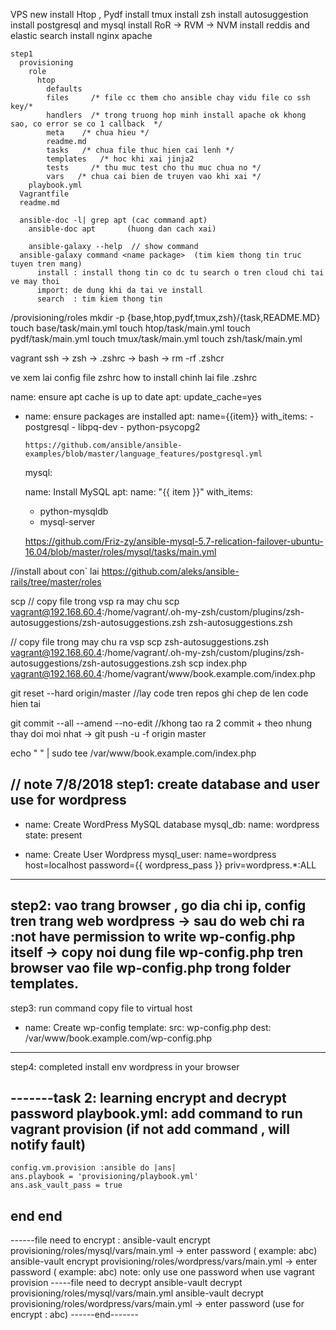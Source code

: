 VPS new
    install Htop , Pydf
    install tmux
    install zsh
    install autosuggestion
    install postgresql and mysql
    install RoR -> RVM -> NVM
    install reddis and elastic search
    install nginx apache



    step1
      provisioning
        role
          htop
            defaults
            files     /* file cc them cho ansible chay vidu file co ssh key/*
            handlers  /* trong truong hop minh install apache ok khong sao, co error se co 1 callback  */
            meta    /* chua hieu */
            readme.md
            tasks   /* chua file thuc hien cai lenh */
            templates   /* hoc khi xai jinja2
            tests     /* thu muc test cho thu muc chua no */
            vars   /* chua cai bien de truyen vao khi xai */
        playbook.yml
      Vagrantfile
      readme.md

      ansible-doc -l| grep apt (cac command apt)
        ansible-doc apt       (huong dan cach xai)

        ansible-galaxy --help  // show command
      ansible-galaxy command <name package>  (tim kiem thong tin truc tuyen tren mang)
          install : install thong tin co dc tu search o tren cloud chi tai ve may thoi
          import: de dung khi da tai ve install
          search  : tim kiem thong tin

/provisioning/roles
mkdir -p {base,htop,pydf,tmux,zsh}/{task,README.MD}
touch base/task/main.yml
touch htop/task/main.yml
touch pydf/task/main.yml
touch tmux/task/main.yml
touch zsh/task/main.yml


vagrant ssh -> zsh -> .zshrc  -> bash -> rm -rf .zshcr

 ve xem lai config file zshrc how to install
chinh lai file .zshrc



name: ensure apt cache is up to date
    apt: update_cache=yes
  - name: ensure packages are installed
    apt: name={{item}}
    with_items:
        - postgresql
        - libpq-dev
        - python-psycopg2

        https://github.com/ansible/ansible-examples/blob/master/language_features/postgresql.yml


    mysql:

    name: Install MySQL
  apt:
    name: "{{ item }}"
  with_items:
    - python-mysqldb
    - mysql-server

    https://github.com/Friz-zy/ansible-mysql-5.7-relication-failover-ubuntu-16.04/blob/master/roles/mysql/tasks/main.yml



//install about con` lai
    https://github.com/aleks/ansible-rails/tree/master/roles


scp <source> <destination>
// copy file trong vsp ra may chu
scp vagrant@192.168.60.4:/home/vagrant/.oh-my-zsh/custom/plugins/zsh-autosuggestions/zsh-autosuggestions.zsh zsh-autosuggestions.zsh


// copy file trong  may chu ra vsp
scp zsh-autosuggestions.zsh vagrant@192.168.60.4:/home/vagrant/.oh-my-zsh/custom/plugins/zsh-autosuggestions/zsh-autosuggestions.zsh
scp index.php vagrant@192.168.60.4:/home/vagrant/www/book.example.com/index.php


 git reset --hard origin/master   //lay code tren repos ghi chep de len code hien tai

git commit --all --amend --no-edit    //khong tao ra 2 commit + theo nhung thay doi moi nhat
 -> git push -u -f origin master

echo "<?php echo date('H:i:s');?> " | sudo tee /var/www/book.example.com/index.php

// note 7/8/2018
step1: create database and user use for wordpress
----------------
- name: Create WordPress MySQL database
  mysql_db:
    name: wordpress
    state: present

- name: Create User Wordpress
  mysql_user: name=wordpress host=localhost password={{ wordpress_pass }} priv=wordpress.*:ALL
------------------

step2: vao trang browser , go dia chi ip, config tren trang web wordpress
-> sau do web chi ra :not have permission to write wp-config.php itself
-> copy noi dung file wp-config.php tren browser vao file wp-config.php trong folder templates.
--------------
step3: run command copy file to virtual host

- name: Create wp-config
  template:
    src: wp-config.php
    dest: /var/www/book.example.com/wp-config.php

--------------
step4: completed install env wordpress in your browser


-------task 2: learning encrypt and decrypt password
playbook.yml: add command to run vagrant provision (if not add command , will notify fault)
--
    config.vm.provision :ansible do |ans|
    ans.playbook = 'provisioning/playbook.yml'
    ans.ask_vault_pass = true
  end
end
--
------file need to encrypt :
ansible-vault encrypt provisioning/roles/mysql/vars/main.yml
-> enter password ( example: abc)
ansible-vault encrypt provisioning/roles/wordpress/vars/main.yml
-> enter password ( example: abc)
note: only use one password when use vagrant provision
-----file need to decrypt
ansible-vault decrypt provisioning/roles/mysql/vars/main.yml
ansible-vault decrypt provisioning/roles/wordpress/vars/main.yml
-> enter password (use for encrypt : abc)
------end-------


